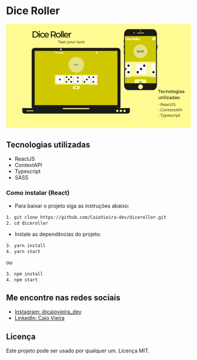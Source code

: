 # Dice Roller
<img src="./.github/banner.png" alt="banner" />

## Tecnologias utilizadas
- ReactJS
- ContextAPI
- Typescript
- SASS

### Como instalar (React)

* Para baixar o projeto siga as instruções abaixo:

```
1. git clone https://github.com/CaioVieira-dev/diceroller.git
2. cd diceroller
```

* Instale as dependências do projeto:

```
3. yarn install
4. yarn start
```

ou

```
3. npm install
4. npm start
```
## Me encontre nas redes sociais
- [Instagram: @caiovieira_dev](https://www.instagram.com/caiovieira_dev/)
- [LinkedIn: Caio Vieira](https://www.linkedin.com/in/caio-vieira-b1aab9201/)

## Licença
Este projeto pode ser usado por qualquer um. Licença MIT.

